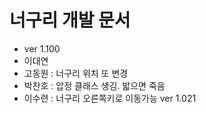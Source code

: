 # 너구리 개발 문서
- ver 1.100
- 이대연
- 고동원 : 너구리 위치 또 변경
- 박찬호 : 압정 클래스 생김. 밟으면 죽음
- 이수련 : 너구리 오른쪽키로 이동가능 ver 1.021
